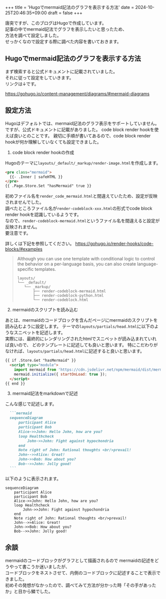 +++
title = 'Hugoでmermaid記法のグラフを表示する方法'
date = 2024-10-25T20:46:35+09:00
draft = false
+++

唐突ですが、このブログはHugoで作成しています。  
記事の中でmermaid記法でグラフを表示したいと思ったため、  
方法を調べて設定しました。  
せっかくなので設定する際に調べた内容を書いておきます。

## Hugoでmermaid記法のグラフを表示する方法

まず検索すると公式ドキュメントに記載されていました。  
それに従って設定をしていきます。  
リンクは↓です。

<https://gohugo.io/content-management/diagrams/#mermaid-diagrams>

## 設定方法

Hugoはデフォルトでは、mermaid記法のグラフ表示をサポートしていません。  
ですが、公式ドキュメントに記載がありました。
code block render hookを使えば良いとのことです。
親切に手順が書いてあるので、code block render hookが何か理解していなくても設定できました。

1. code block render hookの作成

Hugoのテーマに`layouts/_default/_markup/render-image.html`を作成します。

```html
<pre class="mermaid">
  {{- .Inner | safeHTML }}
</pre>
{{ .Page.Store.Set "hasMermaid" true }}
```

初めファイル名を`render_code_mermaid.html`と間違えていたため、設定が反映されませんでした。  
調べたところファイル名が`render-codeblock-xxx.html`の形式でcode block render hookを認識しているようです。  
なので、`render-codeblock-mermaid.html`というファイル名を間違えると設定が反映されません。  
要注意です。

詳しくは下記を参照してください。
<https://gohugo.io/render-hooks/code-blocks/#examples>

>Although you can use one template with conditional logic to control the behavior on a per-language basis, you can also create language-specific templates.
>```
>layouts/
>└── _default/
>    └── _markup/
>        ├── render-codeblock-mermaid.html
>        ├── render-codeblock-python.html
>        └── render-codeblock.html
>```

2. mermaidのスクリプトを読み込む

あとは、mermaidのコードブロックを含んだページにmermaidのスクリプトを読み込むように設定します。
テーマの`layouts/partials/head.html`に以下のようなスニペットを記述します。  
実際には、最終的にレンダリングされたhtmlでスニペットが読み込まれていれば良いので、
どのテンプレートに記述しても良いと思います。
特にこだわりがなければ、`layouts/partials/head.html`に記述すると良いと思います。


```html
{{ if .Store.Get "hasMermaid" }}
  <script type="module">
    import mermaid from 'https://cdn.jsdelivr.net/npm/mermaid/dist/mermaid.esm.min.mjs';
    mermaid.initialize({ startOnLoad: true });
  </script>
{{ end }}
```

3. mermaid記法をmarkdownで記述

こんな感じで記述します。

````markdown
  ```mermaid
  sequenceDiagram
      participant Alice
      participant Bob
      Alice->>John: Hello John, how are you?
      loop Healthcheck
          John->>John: Fight against hypochondria
      end
      Note right of John: Rational thoughts <br/>prevail!
      John-->>Alice: Great!
      John->>Bob: How about you?
      Bob-->>John: Jolly good!
  ```
````

以下のように表示されます。

```mermaid
sequenceDiagram
    participant Alice
    participant Bob
    Alice->>John: Hello John, how are you?
    loop Healthcheck
        John->>John: Fight against hypochondria
    end
    Note right of John: Rational thoughts <br/>prevail!
    John-->>Alice: Great!
    John->>Bob: How about you?
    Bob-->>John: Jolly good!
```

## 余談

mermaidのコードブロックがグラフとして描画されるので 
mermaidの記述をどうやって書こうか迷いましたが、  
コードブロックをネストさせて、内側のコードブロックに記述することで表示できました。  
初めその発想がなかったので、調べてみて方法が分かった時「その手があったか」と目から鱗でした。
